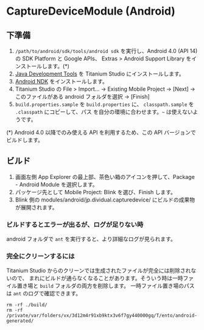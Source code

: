 # CaptureDeviceModule (Android)

## 下準備

1. ``/path/to/android/sdk/tools/android sdk`` を実行し、Android 4.0 (API 14) の SDK Platform と Google APIs、 Extras > Android Support Library をインストールします。(*)
1. [Java Development Tools][1] を Titanium Studio にインストールします。
1. [Android NDK][2] をインストールします。
1. Titanium Studio の File > Import... → Existing Mobile Project →
[Next] → このファイルがある android フォルダを選択 → [Finish]
1. `build.properties.sample` を `build.properties` に、 `classpath.sample` を `.classpath` にコピーして、パス
を自分の環境に合わせます。`~` は使えないようです。

(*) Android 4.0 以降でのみ使える API を利用するため、この API バージョンでビルドします。

[1]: http://docs.appcelerator.com/titanium/latest/#!/guide/Installing_the_Java_Development_Tools
[2]: http://docs.appcelerator.com/titanium/latest/#!/guide/Installing_the_Android_NDK

## ビルド

1. 画面左側 App Explorer の最上部、茶色い箱のアイコンを押して、Package - Android Module を選択します。
1. パッケージ先として Mobile Project: Blink を選び、Finish します。
1. Blink 側の modules/android/jp.dividual.capturedevice/ にビルドの成果物が展開されます。

### ビルドするとエラーが出るが、ログが足りない時

android フォルダで `ant` を実行すると、より詳細なログが見られます。

### 完全にクリーンするには

Titanium Studio からのクリーンでは生成されたファイルが完全には削除されないので、
まれにビルドが通らなくなることがあります。そういう時は一時ファイル置き場と `build` フォルダの両方を削除します。
一時ファイル置き場のパスは `ant` のログで確認できます。

```
rm -rf ./build/
rm -rf /private/var/folders/vx/3d12m4r91xb9ktx3v6f7gy440000gq/T/ento/android-generated/
````
